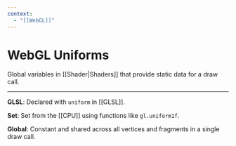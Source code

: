 ```yaml
---
context:
  - "[[WebGL]]"
---
```


# WebGL Uniforms

Global variables in [[Shader|Shaders]] that provide static data for a draw call.

---

**GLSL**: Declared with `uniform` in [[GLSL]].

**Set**: Set from the [[CPU]] using functions like `gl.uniform1f`.

**Global**: Constant and shared across all vertices and fragments in a single draw call.
